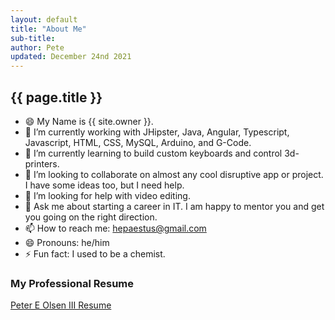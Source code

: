 ```yaml
---
layout: default
title: "About Me"
sub-title:
author: Pete
updated: December 24nd 2021
---
```

## {{ page.title }}
- :smile: My Name is {{ site.owner }}.
- 🔭 I’m currently working with JHipster, Java, Angular, Typescript, Javascript, HTML, CSS, MySQL, Arduino, and G-Code.
- 🌱 I’m currently learning to build custom keyboards and control 3d-printers.
- 👯 I’m looking to collaborate on almost any cool disruptive app or project. I have some ideas too, but I need help.
- 🤔 I’m looking for help with video editing.
- 💬 Ask me about starting a career in IT. I am happy to mentor you and get you going on the right direction.
- 📫 How to reach me: hepaestus@gmail.com
- 😄 Pronouns: he/him
- ⚡ Fun fact: I used to be a chemist.

### My Professional Resume
[Peter E Olsen III Resume](https://hepaestus.github.io/resume)
